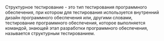 Структурное тестирование - это тип тестирования программного обеспечения, при котором для тестирования используется внутренний дизайн программного обеспечения или, другими словами, тестирование программного обеспечения, которое выполняется командой, знающей этап разработки программного обеспечения, называется структурным тестированием.
